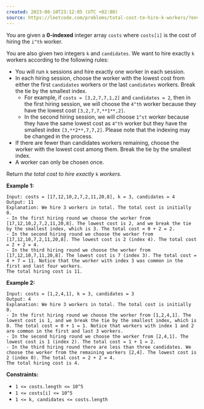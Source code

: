 ```yaml
---
created: 2023-08-10T23:12:05 (UTC +02:00)
source: https://leetcode.com/problems/total-cost-to-hire-k-workers/?envType=study-plan-v2&envId=leetcode-75
---
```

You are given a **0-indexed** integer array `costs` where `costs[i]` is the cost of hiring the `i^th` worker.

You are also given two integers `k` and `candidates`. We want to hire exactly `k` workers according to the following rules:

-   You will run `k` sessions and hire exactly one worker in each session.
-   In each hiring session, choose the worker with the lowest cost from either the first `candidates` workers or the last `candidates` workers. Break the tie by the smallest index.
    -   For example, if `costs = [3,2,7,7,1,2]` and `candidates = 2`, then in the first hiring session, we will choose the `4^th` worker because they have the lowest cost `[3,2,7,7,**1**,2]`.
    -   In the second hiring session, we will choose `1^st` worker because they have the same lowest cost as `4^th` worker but they have the smallest index `[3,**2**,7,7,2]`. Please note that the indexing may be changed in the process.
-   If there are fewer than candidates workers remaining, choose the worker with the lowest cost among them. Break the tie by the smallest index.
-   A worker can only be chosen once.

Return _the total cost to hire exactly_ `k` _workers._

**Example 1:**

```
Input: costs = [17,12,10,2,7,2,11,20,8], k = 3, candidates = 4
Output: 11
Explanation: We hire 3 workers in total. The total cost is initially 0.
- In the first hiring round we choose the worker from [17,12,10,2,7,2,11,20,8]. The lowest cost is 2, and we break the tie by the smallest index, which is 3. The total cost = 0 + 2 = 2.
- In the second hiring round we choose the worker from [17,12,10,7,2,11,20,8]. The lowest cost is 2 (index 4). The total cost = 2 + 2 = 4.
- In the third hiring round we choose the worker from [17,12,10,7,11,20,8]. The lowest cost is 7 (index 3). The total cost = 4 + 7 = 11. Notice that the worker with index 3 was common in the first and last four workers.
The total hiring cost is 11.

```

**Example 2:**

```
Input: costs = [1,2,4,1], k = 3, candidates = 3
Output: 4
Explanation: We hire 3 workers in total. The total cost is initially 0.
- In the first hiring round we choose the worker from [1,2,4,1]. The lowest cost is 1, and we break the tie by the smallest index, which is 0. The total cost = 0 + 1 = 1. Notice that workers with index 1 and 2 are common in the first and last 3 workers.
- In the second hiring round we choose the worker from [2,4,1]. The lowest cost is 1 (index 2). The total cost = 1 + 1 = 2.
- In the third hiring round there are less than three candidates. We choose the worker from the remaining workers [2,4]. The lowest cost is 2 (index 0). The total cost = 2 + 2 = 4.
The total hiring cost is 4.

```

**Constraints:**

-   `1 <= costs.length <= 10^5`
-   `1 <= costs[i] <= 10^5`
-   `1 <= k, candidates <= costs.length`
